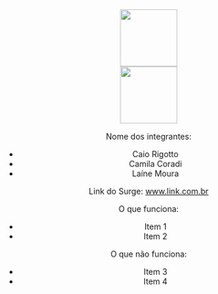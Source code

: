 <div align="center" > <img width="100vw" src="https://img.icons8.com/plasticine/344/pokeball.png"/>
 <div align="center" > <img width="100vw" src="![logoPokedex](https://user-images.githubusercontent.com/56762847/163064756-6ba2cf4f-e2e5-4127-a145-6fc3c3e9e8a1.png")
/>


Nome dos integrantes: 
- Caio Rigotto
- Camila Coradi
- Laíne Moura

Link do Surge: www.link.com.br

O que funciona:
- Item 1
- Item 2

O que não funciona: 
- Item 3
- Item 4
